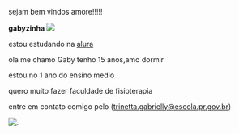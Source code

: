 sejam bem vindos amore!!!!!

**gabyzinha**
![](https://media.tenor.com/OYFupIOXEKkAAAAM/smiling-giggle.gif)


estou estudando na [alura](https://www.alura.com.br) 


ola me chamo Gaby tenho 15 anos,amo dormir

estou no 1 ano do ensino medio

quero muito fazer faculdade de fisioterapia 

entre em contato comigo pelo (trinetta.gabrielly@escola.pr.gov.br)

![.](https://media.tenor.com/gpSjh4qePYUAAAAM/kukuli-mohamed-uyuyor.gif)

